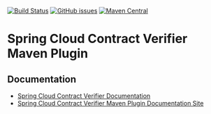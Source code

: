 [![Build Status](https://travis-ci.org/Codearte/accurest-maven-plugin.svg?branch=master)](https://travis-ci.org/Codearte/accurest-maven-plugin) [![GitHub issues](https://img.shields.io/github/issues/Codearte/accurest/maven.svg)](https://github.com/Codearte/accurest/labels/maven) [![Maven Central](https://img.shields.io/maven-central/v/io.codearte.accurest/accurest-maven-plugin.svg)](https://maven-badges.herokuapp.com/maven-central/io.codearte.accurest/accurest-maven-plugin)

Spring Cloud Contract Verifier Maven Plugin
===========================================

Documentation
---

* [Spring Cloud Contract Verifier Documentation](http://codearte.github.io/accurest/) 
* [Spring Cloud Contract Verifier Maven Plugin Documentation Site](http://codearte.github.io/accurest-maven-plugin/plugin-info.html)
  
